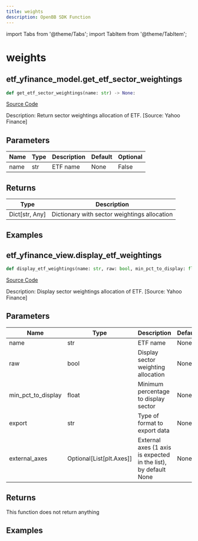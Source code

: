 ```yaml
---
title: weights
description: OpenBB SDK Function
---
```


import Tabs from '@theme/Tabs';
import TabItem from '@theme/TabItem';

# weights

<Tabs>
<TabItem value="model" label="Model" default>

## etf_yfinance_model.get_etf_sector_weightings

```python title='openbb_terminal/etf/yfinance_model.py'
def get_etf_sector_weightings(name: str) -> None:
```
[Source Code](https://github.com/OpenBB-finance/OpenBBTerminal/tree/main/openbb_terminal/etf/yfinance_model.py#L15)

Description: Return sector weightings allocation of ETF. [Source: Yahoo Finance]

## Parameters

| Name | Type | Description | Default | Optional |
| ---- | ---- | ----------- | ------- | -------- |
| name | str | ETF name | None | False |

## Returns

| Type | Description |
| ---- | ----------- |
| Dict[str, Any] | Dictionary with sector weightings allocation |

## Examples



</TabItem>
<TabItem value="view" label="View">

## etf_yfinance_view.display_etf_weightings

```python title='openbb_terminal/etf/yfinance_view.py'
def display_etf_weightings(name: str, raw: bool, min_pct_to_display: float, export: str, external_axes: Optional[List[matplotlib.axes._axes.Axes]]) -> None:
```
[Source Code](https://github.com/OpenBB-finance/OpenBBTerminal/tree/main/openbb_terminal/etf/yfinance_view.py#L27)

Description: Display sector weightings allocation of ETF. [Source: Yahoo Finance]

## Parameters

| Name | Type | Description | Default | Optional |
| ---- | ---- | ----------- | ------- | -------- |
| name | str | ETF name | None | False |
| raw | bool | Display sector weighting allocation | None | False |
| min_pct_to_display | float | Minimum percentage to display sector | None | False |
| export | str | Type of format to export data | None | False |
| external_axes | Optional[List[plt.Axes]] | External axes (1 axis is expected in the list), by default None | None | True |

## Returns

This function does not return anything

## Examples



</TabItem>
</Tabs>